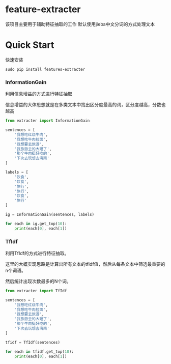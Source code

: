 # feature-extracter
该项目主要用于辅助特征抽取的工作
默认使用jieba中文分词的方式处理文本


# Quick Start
快速安装
```shell
sudo pip install features-extracter
```

### InformationGain
利用信息增益的方式进行特征抽取

信息增益的大体思想就是在多类文本中找出区分度最高的词，区分度越高，分数也越高

```python
from extracter import InformationGain

sentences = [
    '我想吃红烧牛肉',
    '我想吃牛肉拉面',
    '我想要去旅游',
    '我旅游去的大理了',
    '那个牛肉挺好吃的',
    '下次去玩想去海南'
]

labels = [
    '饮食',
    '饮食',
    '旅行',
    '旅行',
    '饮食',
    '旅行'
]

ig = InformationGain(sentences, labels)

for each in ig.get_top(10):
    print(each[0], each[1])
```

### TfIdf
利用TfIdf的方式进行特征抽取。

这里的大概实现思路是计算出所有文本的tfidf值，然后从每条文本中筛选最重要的n个词语。

然后统计出现次数最多的N个词。

```python
from extracter import TfIdf

sentences = [
    '我想吃红烧牛肉',
    '我想吃牛肉拉面',
    '我想要去旅游',
    '我旅游去的大理了',
    '那个牛肉挺好吃的',
    '下次去玩想去海南'
]

tfidf = TfIdf(sentences)

for each in tfidf.get_top(10):
    print(each[0], each[1])
```

